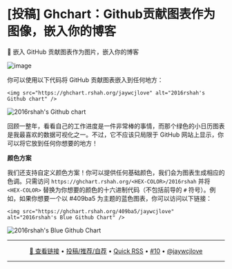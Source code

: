 [投稿] Ghchart：Github贡献图表作为图像，嵌入你的博客
===

📅 嵌入 GitHub 贡献图表作为图片，嵌入你的博客

![image](https://github.com/user-attachments/assets/aab1968a-0da3-4657-bffa-e60842363036)

你可以使用以下代码将 GitHub 贡献图表嵌入到任何地方：

```
<img src="https://ghchart.rshah.org/jaywcjlove" alt="2016rshah's Github chart" />
```

<img src="https://ghchart.rshah.org/jaywcjlove" alt="2016rshah's Github chart" />

回顾一整年，看看自己的工作进度是一件非常棒的事情，而那个绿色的小日历图表是我最喜欢的数据可视化之一。不过，它不应该只局限于 GitHub 网站上显示，你可以将它放到任何你想要的地方！

**颜色方案**

我们还支持自定义颜色方案！你可以提供任何基础颜色，我们会为图表生成相应的色调。只需访问 `https://ghchart.rshah.org/<HEX-COLOR>/2016rshah` 并将 `<HEX-COLOR>` 替换为你想要的颜色的十六进制代码（不包括前导的 `#` 符号）。例如，如果你想要一个以 #409ba5 为主题的蓝色图表，你可以访问以下链接：

```
<img src="https://ghchart.rshah.org/409ba5/jaywcjlove" alt="2016rshah's Blue Github Chart" />
```

<img src="https://ghchart.rshah.org/409ba5/jaywcjlove" alt="2016rshah's Blue Github Chart" />

---

<p align="center">
<a href="https://github.com/2016rshah/githubchart-api" target="_blank">🔗 查看链接</a> • 
<a href="https://github.com/jaywcjlove/quick-rss/issues/new/choose" target="_blank">投稿/推荐/自荐</a> • 
<a href="https://wangchujiang.com/quick-rss/feeds/index.html" target="_blank">Quick RSS</a> • 
<a href="https://github.com/jaywcjlove/quick-rss/issues/10" target="_blank">#10</a> • 
<a href="https://github.com/jaywcjlove" target="_blank">@jaywcjlove</a>
</p>

---
    
